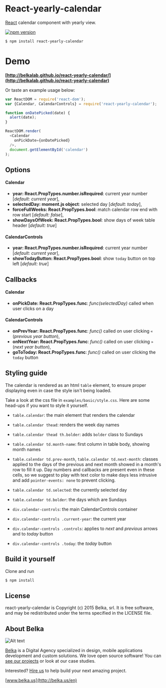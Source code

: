 # React-yearly-calendar

[React](http://facebook.github.io/react/) calendar component with yearly view.

[![npm version](https://badge.fury.io/js/react-yearly-calendar.svg)](https://badge.fury.io/js/react-yearly-calendar)

```bash
$ npm install react-yearly-calendar
```

# Demo
**[http://belkalab.github.io/react-yearly-calendar/](http://belkalab.github.io/react-yearly-calendar)**

Or taste an example usage below:
```js
var ReactDOM = require('react-dom');
var {Calendar, CalendarControls} = require('react-yearly-calendar');

function onDatePicked(date) {
  alert(date);
}

ReactDOM.render(
  <Calendar
    onPickDate={onDatePicked}
  />,
  document.getElementById('calendar')
);
```

## Options

#### Calendar

- **year: React.PropTypes.number.isRequired**: current year number [*default: current year*],
- **selectedDay: moment.js object**: selected day [*default: today*],
- **forceFullWeeks: React.PropTypes.bool**: match calendar row end with row start [*default: false*],
- **showDaysOfWeek: React.PropTypes.bool**: show days of week table header [*default: true*]

#### CalendarControls

-  **year: React.PropTypes.number.isRequired**: current year number [*default: current year*],
-  **showTodayButton: React.PropTypes.bool**: show `today` button on top left [*default: true*]

## Callbacks

#### Calendar

- **onPickDate: React.PropTypes.func**: *func(selectedDay)* called when user clicks on a day

#### CalendarControls

-  **onPrevYear: React.PropTypes.func**: *func()* called on user clicking `«` (*previous year button*),
-  **onNextYear: React.PropTypes.func**: *func()* called on user clicking `»` (*next year button*),
-  **goToToday: React.PropTypes.func**: *func()* called on user clicking the `today` button

## Styling guide
The calendar is rendered as an html `table` element, to ensure proper displaying even in case the style isn't being loaded.

Take a look at the css file in `examples/basic/style.css`. Here are some head-ups if you want to style it yourself.

 - `table.calendar`: the main element that renders the calendar
 - `table.calendar thead`: renders the week day names
 - `table.calendar thead th.bolder`: adds `bolder` class to Sundays
 - `table.calendar td.month-name`: first column in table body, showing month names
 - `table.calendar td.prev-month`, `table.calendar td.next-month`: classes applied to the days of the previous and next month showed in a month's row to fill it up. Day numbers and callbacks are present even in these cells, so we suggest to play with text color to make days less intrusive and add `pointer-events: none` to prevent clicking.
 - `table.calendar td.selected`: the currently selected day
 - `table.calendar td.bolder`: the days which are Sundays


 - `div.calendar-controls`: the main CalendarControls container
 - `div.calendar-controls .current-year`: the current year
 - `div.calendar-controls .controls`: applies to *next* and *previous* arrows and to *today* button
 - `div.calendar-controls .today`: the *today* button

## Build it yourself

Clone and run

```bash
$ npm install
```

## License
react-yearly-calendar is Copyright (c) 2015 Belka, srl. It is free software, and may be redistributed under the terms specified in the LICENSE file.  

## About Belka
![Alt text](http://s2.postimg.org/rcjk3hf5x/logo_rosso.jpg)

[Belka](http://belka.us/en) is a Digital Agency specialized in design, mobile applications development and custom solutions.
We love open source software! You can [see our projects](http://belka.us/en/portfolio/) or look at our case studies.

Interested? [Hire us](http://belka.us/en/contacts/) to help build your next amazing project.

[www.belka.us](http://belka.us/en)
